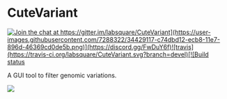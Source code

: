 # CuteVariant

[![Join the chat at https://gitter.im/labsquare/CuteVariant](https://user-images.githubusercontent.com/7288322/34429117-c74dbd12-ecb8-11e7-896d-46369cd0de5b.png)](https://discord.gg/FwDuY6f)![travis](https://travis-ci.org/labsquare/CuteVariant.svg?branch=devel)[![Build status](https://ci.appveyor.com/api/projects/status/nq2xhr5ea7a34oek/branch/devel?svg=true)](https://ci.appveyor.com/project/dridk/cutevariant/branch/devel)

A GUI tool to filter genomic variations. 

![](https://github.com/labsquare/CuteVariant/blob/master/screencast.gif)
